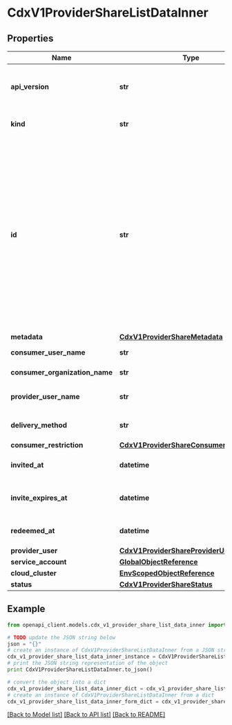 # CdxV1ProviderShareListDataInner


## Properties
Name | Type | Description | Notes
------------ | ------------- | ------------- | -------------
**api_version** | **str** | APIVersion defines the schema version of this representation of a resource. | [optional] [readonly] 
**kind** | **str** | Kind defines the object this REST resource represents. | [optional] [readonly] 
**id** | **str** | ID is the \&quot;natural identifier\&quot; for an object within its scope/namespace; it is normally unique across time but not space. That is, you can assume that the ID will not be reclaimed and reused after an object is deleted (\&quot;time\&quot;); however, it may collide with IDs for other object &#x60;kinds&#x60; or objects of the same &#x60;kind&#x60; within a different scope/namespace (\&quot;space\&quot;). | [readonly] 
**metadata** | [**CdxV1ProviderShareMetadata**](CdxV1ProviderShareMetadata.md) |  | 
**consumer_user_name** | **str** | Name of the consumer | [optional] [readonly] 
**consumer_organization_name** | **str** | Consumer organization name | [optional] [readonly] 
**provider_user_name** | **str** | Name or email of the provider user. Deprecated | [readonly] 
**delivery_method** | **str** | Method by which the invite will be delivered | 
**consumer_restriction** | [**CdxV1ProviderShareConsumerRestriction**](CdxV1ProviderShareConsumerRestriction.md) |  | [optional] 
**invited_at** | **datetime** | The date and time at which consumer was invited | [readonly] 
**invite_expires_at** | **datetime** | The date and time at which the invitation will expire. Only for invited shares | [readonly] 
**redeemed_at** | **datetime** | The date and time at which the invite was redeemed | [optional] [readonly] 
**provider_user** | [**CdxV1ProviderShareProviderUser**](CdxV1ProviderShareProviderUser.md) |  | 
**service_account** | [**GlobalObjectReference**](GlobalObjectReference.md) |  | [optional] 
**cloud_cluster** | [**EnvScopedObjectReference**](EnvScopedObjectReference.md) |  | 
**status** | [**CdxV1ProviderShareStatus**](CdxV1ProviderShareStatus.md) |  | 

## Example

```python
from openapi_client.models.cdx_v1_provider_share_list_data_inner import CdxV1ProviderShareListDataInner

# TODO update the JSON string below
json = "{}"
# create an instance of CdxV1ProviderShareListDataInner from a JSON string
cdx_v1_provider_share_list_data_inner_instance = CdxV1ProviderShareListDataInner.from_json(json)
# print the JSON string representation of the object
print CdxV1ProviderShareListDataInner.to_json()

# convert the object into a dict
cdx_v1_provider_share_list_data_inner_dict = cdx_v1_provider_share_list_data_inner_instance.to_dict()
# create an instance of CdxV1ProviderShareListDataInner from a dict
cdx_v1_provider_share_list_data_inner_form_dict = cdx_v1_provider_share_list_data_inner.from_dict(cdx_v1_provider_share_list_data_inner_dict)
```
[[Back to Model list]](../ccloud/README.md#documentation-for-models) [[Back to API list]](../ccloud/README.md#documentation-for-api-endpoints) [[Back to README]](../ccloud/README.md)


